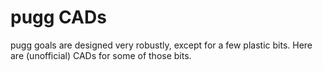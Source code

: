 pugg CADs
=========

pugg goals are designed very robustly, except for a few plastic bits. Here are
(unofficial) CADs for some of those bits.
